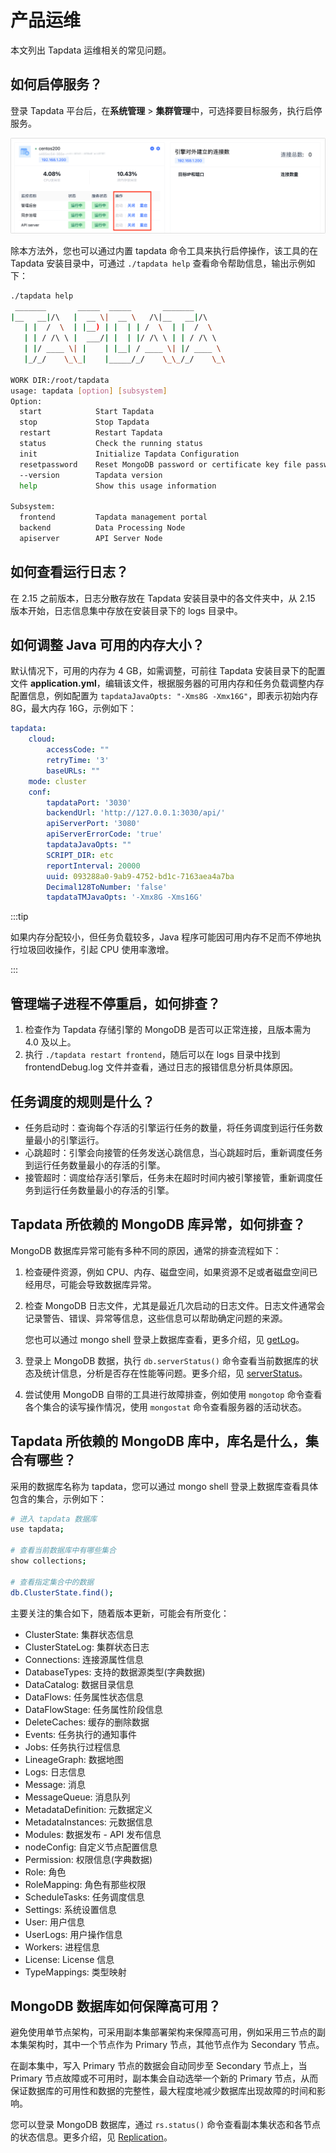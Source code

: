 # 产品运维

本文列出 Tapdata 运维相关的常见问题。

## 如何启停服务？

登录 Tapdata 平台后，在**系统管理** > **集群管理**中，可选择要目标服务，执行启停服务。

![启停服务](../images/start_and_stop_service.png)

除本方法外，您也可以通过内置  tapdata 命令工具来执行启停操作，该工具的在 Tapdata 安装目录中，可通过 `./tapdata help` 查看命令帮助信息，输出示例如下：

```bash
./tapdata help
 _______       _____  _____       _______
|__   __|/\   |  __ \|  __ \   /\|__   __|/\    
   | |  /  \  | |__) | |  | | /  \  | |  /  \   
   | | / /\ \ |  ___/| |  | |/ /\ \ | | / /\ \  
   | |/ ____ \| |    | |__| / ____ \| |/ ____ \ 
   |_/_/    \_\_|    |_____/_/    \_\_/_/    \_\ 

WORK DIR:/root/tapdata
usage: tapdata [option] [subsystem]
Option:
  start            Start Tapdata
  stop             Stop Tapdata
  restart          Restart Tapdata
  status           Check the running status
  init             Initialize Tapdata Configuration
  resetpassword    Reset MongoDB password or certificate key file password
  --version        Tapdata version
  help             Show this usage information
  
Subsystem:
  frontend         Tapdata management portal
  backend          Data Processing Node
  apiserver        API Server Node
```





## 如何查看运行日志？

在 2.15 之前版本，日志分散存放在 Tapdata 安装目录中的各文件夹中，从 2.15 版本开始，日志信息集中存放在安装目录下的 logs 目录中。



## 如何调整 Java 可用的内存大小？

默认情况下，可用的内存为 4 GB，如需调整，可前往 Tapdata 安装目录下的配置文件 **application.yml**，编辑该文件，根据服务器的可用内存和任务负载调整内存配置信息，例如配置为 `tapdataJavaOpts: "-Xms8G -Xmx16G"`，即表示初始内存 8G，最大内存 16G，示例如下：

```yaml
tapdata:
    cloud:
        accessCode: ""
        retryTime: '3'
        baseURLs: ""
    mode: cluster
    conf:
        tapdataPort: '3030'
        backendUrl: 'http://127.0.0.1:3030/api/'
        apiServerPort: '3080'
        apiServerErrorCode: 'true'
        tapdataJavaOpts: ""
        SCRIPT_DIR: etc
        reportInterval: 20000
        uuid: 093288a0-9ab9-4752-bd1c-7163aea4a7ba
        Decimal128ToNumber: 'false'
        tapdataTMJavaOpts: '-Xmx8G -Xms16G'
```

:::tip

如果内存分配较小，但任务负载较多，Java 程序可能因可用内存不足而不停地执行垃圾回收操作，引起 CPU 使用率激增。

:::

## 管理端子进程不停重启，如何排查？

1. 检查作为 Tapdata 存储引擎的 MongoDB 是否可以正常连接，且版本需为 4.0 及以上。
2. 执行 `./tapdata restart frontend`，随后可以在 logs 目录中找到 frontendDebug.log 文件并查看，通过日志的报错信息分析具体原因。



## 任务调度的规则是什么？

- 任务启动时：查询每个存活的引擎运行任务的数量，将任务调度到运行任务数量最小的引擎运行。
- 心跳超时：引擎会向接管的任务发送心跳信息，当心跳超时后，重新调度任务到运行任务数量最小的存活的引擎。
- 接管超时：调度给存活引擎后，任务未在超时时间内被引擎接管，重新调度任务到运行任务数量最小的存活的引擎。



## Tapdata 所依赖的 MongoDB 库异常，如何排查？

MongoDB 数据库异常可能有多种不同的原因，通常的排查流程如下：

1. 检查硬件资源，例如 CPU、内存、磁盘空间，如果资源不足或者磁盘空间已经用尽，可能会导致数据库异常。

2. 检查 MongoDB 日志文件，尤其是最近几次启动的日志文件。日志文件通常会记录警告、错误、异常等信息，这些信息可以帮助确定问题的来源。

   您也可以通过 mongo shell 登录上数据库查看，更多介绍，见 [getLog](https://www.mongodb.com/docs/manual/reference/command/getLog/)。

3. 登录上 MongoDB 数据，执行 `db.serverStatus()` 命令查看当前数据库的状态及统计信息，分析是否存在性能等问题。更多介绍，见 [serverStatus](https://www.mongodb.com/docs/manual/reference/command/serverStatus/)。

4. 尝试使用 MongoDB 自带的工具进行故障排查，例如使用 `mongotop` 命令查看各个集合的读写操作情况，使用 `mongostat` 命令查看服务器的活动状态。



## Tapdata 所依赖的 MongoDB 库中，库名是什么，集合有哪些？

采用的数据库名称为 tapdata，您可以通过 mongo shell 登录上数据库查看具体包含的集合，示例如下：

```bash
# 进入 tapdata 数据库
use tapdata;

# 查看当前数据库中有哪些集合
show collections;

# 查看指定集合中的数据
db.ClusterState.find();
```

主要关注的集合如下，随着版本更新，可能会有所变化：

- ClusterState: 集群状态信息
- ClusterStateLog: 集群状态日志
- Connections: 连接源属性信息
- DatabaseTypes: 支持的数据源类型(字典数据)
- DataCatalog: 数据目录信息
- DataFlows: 任务属性状态信息
- DataFlowStage: 任务属性阶段信息
- DeleteCaches: 缓存的删除数据
- Events: 任务执行的通知事件
- Jobs: 任务执行过程信息
- LineageGraph: 数据地图
- Logs: 日志信息
- Message: 消息
- MessageQueue: 消息队列
- MetadataDefinition: 元数据定义
- MetadataInstances: 元数据信息
- Modules: 数据发布 - API 发布信息
- nodeConfig: 自定义节点配置信息
- Permission: 权限信息(字典数据)
- Role: 角色
- RoleMapping: 角色有那些权限
- ScheduleTasks: 任务调度信息
- Settings: 系统设置信息
- User: 用户信息
- UserLogs: 用户操作信息
- Workers: 进程信息
- License: License 信息
- TypeMappings: 类型映射



## MongoDB 数据库如何保障高可用？

避免使用单节点架构，可采用副本集部署架构来保障高可用，例如采用三节点的副本集架构时，其中一个节点作为 Primary 节点，其他节点作为 Secondary 节点。

在副本集中，写入 Primary 节点的数据会自动同步至 Secondary 节点上，当 Primary 节点故障或不可用时，副本集会自动选举一个新的 Primary 节点，从而保证数据库的可用性和数据的完整性，最大程度地减少数据库出现故障的时间和影响。

您可以登录 MongoDB 数据库，通过 `rs.status()` 命令查看副本集状态和各节点的状态信息。更多介绍，见 [Replication](https://www.mongodb.com/docs/v4.4/replication/)。
